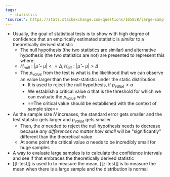 ```yaml
---
tags:
  - statistics
"source:": https://stats.stackexchange.com/questions/105858/large-sample-size-for-t-test
---
```

- Usually, the goal of statistical tests is to show with high degree of confidence that an empirically estimated statistic is *similar* to a theoretically derived statistic
	- The null hypothesis (the two statistics are similar) and alternative hypothesis (the two statistics are not) are presented to represent this where:
	- $H_{null}: |\hat{\mu}-\mu| <=\Delta, H_{alt}: |\hat{\mu} - \mu| > \Delta$
	- The $p_{value}$ from the test is what is the likelihood that we can observe an value larger than the test-statistic under the static distribution
		- It is used to reject the null hypothesis, if $p_{value} < \alpha$ 
		- We establish a critical value $\alpha$ that is the threshold for which we can evaluate the $p_{value}$ with 
		- ==The critical value should be established with the context of sample size==
- As the sample size $N$ increases, the standard error gets smaller and the test statistic gets larger and $p_{value}$ gets smaller
	- Then, the $\alpha$ needed to reject the null hypothesis needs to decrease because *any differences no matter how small* will be "significantly" different than the theoretical value
	- At some point the critical value $\alpha$ needs to be incredibly small for huge samples 
- A way to evaluate large samples is to calculate the confidence intervals and see if that embraces the theoretically derived statistic
- [[t-test]] is used to to measure the mean, [[z-test]] is to measure the mean when there is a large sample and the distribution is normal